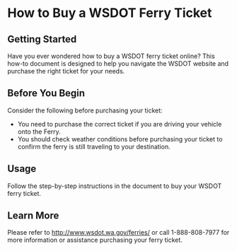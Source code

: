 # **How to Buy a WSDOT Ferry Ticket**

## Getting Started

Have you ever wondered how to buy a WSDOT ferry ticket online? This how-to document is designed to help you navigate the WSDOT website and purchase the right ticket for your needs.

## Before You Begin

Consider the following before purchasing your ticket:
* You need to purchase the correct ticket if you are driving your vehicle onto the Ferry.
* You should check weather conditions before purchasing your ticket to confirm the ferry is still traveling to your destination.

## Usage

Follow the step-by-step instructions in the document to buy your WSDOT ferry ticket.

## Learn More

Please refer to http://www.wsdot.wa.gov/ferries/ or call 1-888-808-7977 for more information or assistance purchasing your ferry ticket.
